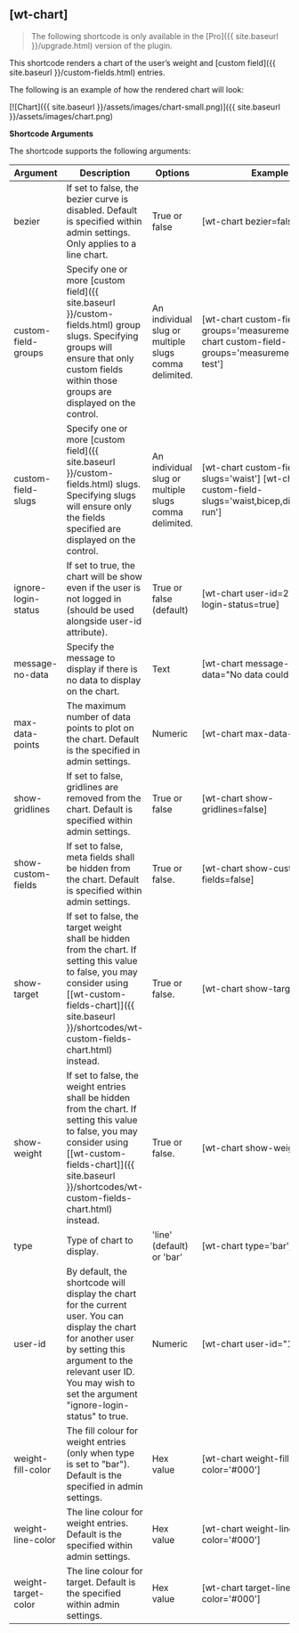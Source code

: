 ## [wt-chart]

> The following shortcode is only available in the [Pro]({{ site.baseurl }}/upgrade.html) version of the plugin.

This shortcode renders a chart of the user’s weight and [custom field]({{ site.baseurl }}/custom-fields.html) entries.

The following is an example of how the rendered chart will look:

[![Chart]({{ site.baseurl }}/assets/images/chart-small.png)]({{ site.baseurl }}/assets/images/chart.png)
 
 **Shortcode Arguments**
 
 The shortcode supports the following arguments:
 
| Argument | Description | Options | Example |
|--|--|--|--|
|bezier|If set to false, the bezier curve is disabled. Default is specified within admin settings. Only applies to a line chart.|True or false|[wt-chart bezier=false]
|custom-field-groups|Specify one or more [custom field]({{ site.baseurl }}/custom-fields.html) group slugs. Specifying groups will ensure that only custom fields within those groups are displayed on the control.|An individual slug or multiple slugs comma delimited.|[wt-chart custom-field-groups='measurements'] [wt-chart custom-field-groups='measurements,fitness-test']
|custom-field-slugs|Specify one or more [custom field]({{ site.baseurl }}/custom-fields.html) slugs. Specifying slugs will ensure only the fields specified are displayed on the control.|An individual slug or multiple slugs comma delimited.|[wt-chart custom-field-slugs='waist'] [wt-chart custom-field-slugs='waist,bicep,distance-run']
|ignore-login-status|If set to true, the chart will be show even if the user is not logged in (should be used alongside user-id attribute).|True or false (default)|[wt-chart user-id=21 ignore-login-status=true]
|message-no-data|Specify the message to display if there is no data to display on the chart.|Text|[wt-chart message-no-data="No data could be found"]|
|max-data-points|The maximum number of data points to plot on the chart. Default is the specified in admin settings.|Numeric|[wt-chart max-data-points=5]
|show-gridlines|If set to false, gridlines are removed from the chart. Default is specified within admin settings.|True or false|[wt-chart show-gridlines=false]
|show-custom-fields|If set to false, meta fields shall be hidden from the chart. Default is specified within admin settings.|True or false.|[wt-chart show-custom-fields=false]
|show-target|If set to false, the target weight shall be hidden from the chart. If setting this value to false, you may consider using [[wt-custom-fields-chart]]({{ site.baseurl }}/shortcodes/wt-custom-fields-chart.html) instead.|True or false.|[wt-chart show-target=false]
|show-weight|If set to false, the weight entries shall be hidden from the chart. If setting this value to false, you may consider using [[wt-custom-fields-chart]]({{ site.baseurl }}/shortcodes/wt-custom-fields-chart.html) instead.|True or false.|[wt-chart show-weight=false]
|type|Type of chart to display.|'line' (default) or 'bar'|[wt-chart type='bar']
|user-id|By default, the shortcode will display the chart for the current user. You can display the chart for another user by setting this argument to the relevant user ID. You may wish to set the argument "ignore-login-status" to true.|Numeric| [wt-chart user-id="1"]
|weight-fill-color|The fill colour for weight entries (only when type is set to "bar"). Default is the specified in admin settings.|Hex value|[wt-chart weight-fill-color='#000']
|weight-line-color|The line colour for weight entries. Default is the specified within admin settings.|Hex value|[wt-chart weight-line-color='#000']
|weight-target-color|The line colour for target. Default is the specified within admin settings.|Hex value|[wt-chart target-line-color='#000']		